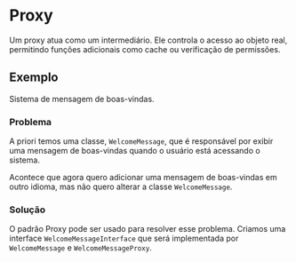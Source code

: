 # Proxy

Um proxy atua como um intermediário. Ele  controla o acesso ao objeto real, permitindo  funções adicionais como cache ou verificação de permissões.

## Exemplo

Sistema de mensagem de boas-vindas.

### Problema

A priori temos uma classe, `WelcomeMessage`, que é responsável por exibir uma mensagem de boas-vindas quando o usuário está acessando o sistema.

Acontece que agora quero adicionar uma mensagem de boas-vindas em outro idioma, mas não quero alterar a classe `WelcomeMessage`.

### Solução

O padrão Proxy pode ser usado para resolver esse problema. Criamos uma interface `WelcomeMessageInterface` que será implementada por `WelcomeMessage` e `WelcomeMessageProxy`.